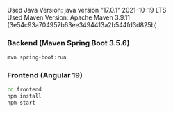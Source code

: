 Used Java Version: java version "17.0.1" 2021-10-19 LTS <br />
Used Maven Version: Apache Maven 3.9.11 (3e54c93a704957b63ee3494413a2b544fd3d825b)

### Backend (Maven Spring Boot 3.5.6)
```bash
mvn spring-boot:run
```

### Frontend (Angular 19)
```bash
cd frontend
npm install
npm start
```
